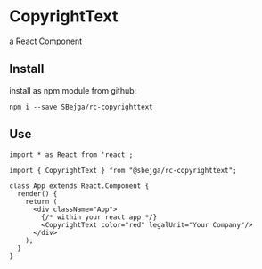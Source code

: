 # CopyrightText

a React Component

## Install

install as npm module from github:

    npm i --save SBejga/rc-copyrighttext

## Use

```tsx
import * as React from 'react';

import { CopyrightText } from "@sbejga/rc-copyrighttext";

class App extends React.Component {
  render() {
    return (
      <div className="App">
        {/* within your react app */}
        <CopyrightText color="red" legalUnit="Your Company"/>
      </div>
    );
  }
}
```